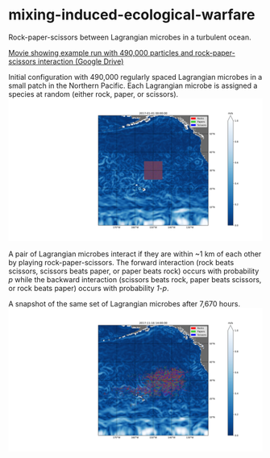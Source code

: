 # mixing-induced-ecological-warfare

Rock-paper-scissors between Lagrangian microbes in a turbulent ocean.

[Movie showing example run with 490,000 particles and rock-paper-scissors interaction (Google Drive)](https://drive.google.com/file/d/16nyiZteGGKThLPX7wo8w-I4qiapM-g8R/view?usp=sharing)

Initial configuration with 490,000 regularly spaced Lagrangian microbes in a small patch in the Northern Pacific. Each Lagrangian microbe is assigned a species at random (either rock, paper, or scissors).
![Initial configuration](img/microbe_warfare_ph0000000.png)

A pair of Lagrangian microbes interact if they are within ~1 km of each other by playing rock-paper-scissors. The forward interaction (rock beats scissors, scissors beats paper, or paper beats rock) occurs with probability _p_ while the backward interaction (scissors beats rock, paper beats scissors, or rock beats paper) occurs with probability _1-p_.

A snapshot of the same set of Lagrangian microbes after 7,670 hours.
![Initial configuration](img/microbe_warfare_ph0007670.png)
